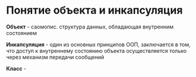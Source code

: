 # Понятие объекта и инкапсуляция
**Объект** - саомопис. структура данных, обладающая внутренним состоянием

**Инкапсуляция** - один из основных принципов ООП, заключается в том, что доступ к внутреннему состоянию объекта осуществляется только через механизм передачи сообщений

**Класс** - 